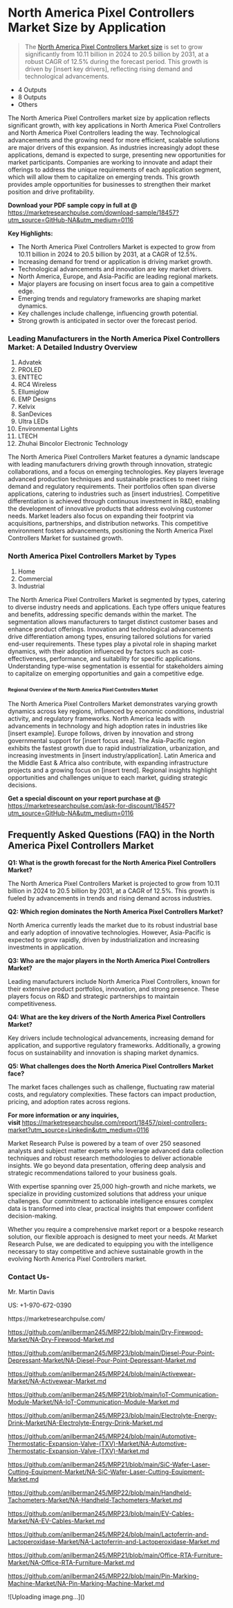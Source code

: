 <h1>North America Pixel Controllers Market&nbsp;Size by Application</h1><blockquote><p>The <a href="https://marketresearchpulse.com/download-sample/18457?utm_source=GitHub-NA&amp;utm_medium=0116">North America Pixel Controllers Market size</a> is set to grow significantly from 10.11 billion in 2024 to 20.5 billion by 2031, at a robust CAGR of 12.5% during the forecast period. This growth is driven by [insert key drivers], reflecting rising demand and technological advancements.</p></blockquote><ul><li>4 Outputs<li> 8 Outputs<li> Others</li></ul><p>The North America Pixel Controllers market size by application reflects significant growth, with key applications in North America Pixel Controllers and North America Pixel Controllers leading the way. Technological advancements and the growing need for more efficient, scalable solutions are major drivers of this expansion. As industries increasingly adopt these applications, demand is expected to surge, presenting new opportunities for market participants. Companies are working to innovate and adapt their offerings to address the unique requirements of each application segment, which will allow them to capitalize on emerging trends. This growth provides ample opportunities for businesses to strengthen their market position and drive profitability.</p><p><strong>Download your PDF sample copy in full at @ </strong><a href="https://marketresearchpulse.com/download-sample/18457?utm_source=GitHub-NA&amp;utm_medium=0116">https://marketresearchpulse.com/download-sample/18457?utm_source=GitHub-NA&amp;utm_medium=0116</a></p><p><strong>Key Highlights: </strong></p><ul><li>The North America Pixel Controllers Market is expected to grow from 10.11 billion in 2024 to 20.5 billion by 2031, at a CAGR of 12.5%.</li><li>Increasing demand for trend or application is driving market growth.</li><li>Technological advancements and innovation are key market drivers.</li><li>North America, Europe, and Asia-Pacific are leading regional markets.</li><li>Major players are focusing on insert focus area to gain a competitive edge.</li><li>Emerging trends and regulatory frameworks are shaping market dynamics.</li><li>Key challenges include challenge, influencing growth potential.</li><li>Strong growth is anticipated in sector over the forecast period.</li></ul><h3>Leading Manufacturers in the North America Pixel Controllers Market: A Detailed Industry Overview</h3><ol><li>Advatek</li><li>PROLED</li><li>ENTTEC</li><li>RC4 Wireless</li><li>Ellumiglow</li><li>EMP Designs</li><li>Kelvix</li><li>SanDevices</li><li>Ultra LEDs</li><li>Environmental Lights</li><li>LTECH</li><li>Zhuhai Bincolor Electronic Technology</li></ol><div class="flex max-w-full flex-col flex-grow"><div class="min-h-8 text-message flex w-full flex-col items-end gap-2 whitespace-normal break-words [.text-message+&amp;]:mt-5" dir="auto" data-message-author-role="assistant" data-message-id="fd8432e4-4910-450d-b182-61b7bfb0a01f" data-message-model-slug="gpt-4o"><div class="flex w-full flex-col gap-1 empty:hidden first:pt-[3px]"><div class="markdown prose w-full break-words dark:prose-invert light"><p>The North America Pixel Controllers Market features a dynamic landscape with leading manufacturers driving growth through innovation, strategic collaborations, and a focus on emerging technologies. Key players leverage advanced production techniques and sustainable practices to meet rising demand and regulatory requirements. Their portfolios often span diverse applications, catering to industries such as [insert industries]. Competitive differentiation is achieved through continuous investment in R&amp;D, enabling the development of innovative products that address evolving customer needs. Market leaders also focus on expanding their footprint via acquisitions, partnerships, and distribution networks. This competitive environment fosters advancements, positioning the North America Pixel Controllers Market for sustained growth.</p></div></div></div></div><h3>North America Pixel Controllers Market by Types</h3><ol><li>Home<li> Commercial<li> Industrial</li></ol><div class="flex max-w-full flex-col flex-grow"><div class="min-h-8 text-message flex w-full flex-col items-end gap-2 whitespace-normal break-words [.text-message+&amp;]:mt-5" dir="auto" data-message-author-role="assistant" data-message-id="084470be-0bb7-4664-bddf-5156b4f41249" data-message-model-slug="gpt-4o-mini"><div class="flex w-full flex-col gap-1 empty:hidden first:pt-[3px]"><div class="markdown prose w-full break-words dark:prose-invert light"><p>The North America Pixel Controllers Market is segmented by types, catering to diverse industry needs and applications. Each type offers unique features and benefits, addressing specific demands within the market. The segmentation allows manufacturers to target distinct customer bases and enhance product offerings. Innovation and technological advancements drive differentiation among types, ensuring tailored solutions for varied end-user requirements. These types play a pivotal role in shaping market dynamics, with their adoption influenced by factors such as cost-effectiveness, performance, and suitability for specific applications. Understanding type-wise segmentation is essential for stakeholders aiming to capitalize on emerging opportunities and gain a competitive edge.</p></div></div></div></div><h3><span style="font-size: 11px;">Regional Overview of the North America Pixel Controllers Market</span></h3><div class="flex max-w-full flex-col flex-grow"><div class="min-h-8 text-message flex w-full flex-col items-end gap-2 whitespace-normal break-words [.text-message+&amp;]:mt-5" dir="auto" data-message-author-role="assistant" data-message-id="e9038762-ce64-4e30-91c9-9bd413514231" data-message-model-slug="gpt-4o-mini"><div class="flex w-full flex-col gap-1 empty:hidden first:pt-[3px]"><div class="markdown prose w-full break-words dark:prose-invert light"><p>The North America Pixel Controllers Market demonstrates varying growth dynamics across key regions, influenced by economic conditions, industrial activity, and regulatory frameworks. North America leads with advancements in technology and high adoption rates in industries like [insert example]. Europe follows, driven by innovation and strong governmental support for [insert focus area]. The Asia-Pacific region exhibits the fastest growth due to rapid industrialization, urbanization, and increasing investments in [insert industry/application]. Latin America and the Middle East &amp; Africa also contribute, with expanding infrastructure projects and a growing focus on [insert trend]. Regional insights highlight opportunities and challenges unique to each market, guiding strategic decisions.</p></div></div></div></div><p><strong>Get a special discount on your report purchase at @ </strong><a href="https://marketresearchpulse.com/ask-for-discount/18457?utm_source=GitHub-NA&amp;utm_medium=0116">https://marketresearchpulse.com/ask-for-discount/18457?utm_source=GitHub-NA&amp;utm_medium=0116</a></p><h2>Frequently Asked Questions (FAQ) in the North America Pixel Controllers Market</h2><p><strong>Q1: What is the growth forecast for the North America Pixel Controllers Market?</strong></p><p>The North America Pixel Controllers Market is projected to grow from 10.11 billion in 2024 to 20.5 billion by 2031, at a CAGR of 12.5%. This growth is fueled by advancements in trends and rising demand across industries.</p><p><strong>Q2: Which region dominates the North America Pixel Controllers Market?</strong></p><p>North America currently leads the market due to its robust industrial base and early adoption of innovative technologies. However, Asia-Pacific is expected to grow rapidly, driven by industrialization and increasing investments in application.</p><p><strong>Q3: Who are the major players in the North America Pixel Controllers Market?</strong></p><p>Leading manufacturers include North America Pixel Controllers, known for their extensive product portfolios, innovation, and strong presence. These players focus on R&amp;D and strategic partnerships to maintain competitiveness.</p><p><strong>Q4: What are the key drivers of the North America Pixel Controllers Market?</strong></p><p>Key drivers include technological advancements, increasing demand for application, and supportive regulatory frameworks. Additionally, a growing focus on sustainability and innovation is shaping market dynamics.</p><p><strong>Q5: What challenges does the North America Pixel Controllers Market face?</strong></p><p>The market faces challenges such as challenge, fluctuating raw material costs, and regulatory complexities. These factors can impact production, pricing, and adoption rates across regions.</p><p><strong>For more information or any inquiries, visit&nbsp;</strong><a href="https://marketresearchpulse.com/report/18457/pixel-controllers-market?utm_source=Linkedin&utm_medium=0116">https://marketresearchpulse.com/report/18457/pixel-controllers-market?utm_source=Linkedin&utm_medium=0116</a></p><p>Market Research Pulse is powered by a team of over 250 seasoned analysts and subject matter experts who leverage advanced data collection techniques and robust research methodologies to deliver actionable insights. We go beyond data presentation, offering deep analysis and strategic recommendations tailored to your business goals.</p><p>With expertise spanning over 25,000 high-growth and niche markets, we specialize in providing customized solutions that address your unique challenges. Our commitment to actionable intelligence ensures complex data is transformed into clear, practical insights that empower confident decision-making.</p><p>Whether you require a comprehensive market report or a bespoke research solution, our flexible approach is designed to meet your needs. At Market Research Pulse, we are dedicated to equipping you with the intelligence necessary to stay competitive and achieve sustainable growth in the evolving North America Pixel Controllers market.</p><h3><strong>Contact Us-</strong></h3><p>Mr. Martin Davis</p><p>US: +1-970-672-0390</p><p>https://marketresearchpulse.com/</p><p><a href="https://github.com/anilberman245/MRP22/blob/main/Dry-Firewood-Market/NA-Dry-Firewood-Market.md">https://github.com/anilberman245/MRP22/blob/main/Dry-Firewood-Market/NA-Dry-Firewood-Market.md</a></p><p><a href="https://github.com/anilberman245/MRP23/blob/main/Diesel-Pour-Point-Depressant-Market/NA-Diesel-Pour-Point-Depressant-Market.md">https://github.com/anilberman245/MRP23/blob/main/Diesel-Pour-Point-Depressant-Market/NA-Diesel-Pour-Point-Depressant-Market.md</a></p><p><a href="https://github.com/anilberman245/MRP24/blob/main/Activewear-Market/NA-Activewear-Market.md">https://github.com/anilberman245/MRP24/blob/main/Activewear-Market/NA-Activewear-Market.md</a></p><p><a href="https://github.com/anilberman245/MRP21/blob/main/IoT-Communication-Module-Market/NA-IoT-Communication-Module-Market.md">https://github.com/anilberman245/MRP21/blob/main/IoT-Communication-Module-Market/NA-IoT-Communication-Module-Market.md</a></p><p><a href="https://github.com/anilberman245/MRP23/blob/main/Electrolyte-Energy-Drink-Market/NA-Electrolyte-Energy-Drink-Market.md">https://github.com/anilberman245/MRP23/blob/main/Electrolyte-Energy-Drink-Market/NA-Electrolyte-Energy-Drink-Market.md</a></p><p><a href="https://github.com/anilberman245/MRP24/blob/main/Automotive-Thermostatic-Expansion-Valve-(TXV)-Market/NA-Automotive-Thermostatic-Expansion-Valve-(TXV)-Market.md">https://github.com/anilberman245/MRP24/blob/main/Automotive-Thermostatic-Expansion-Valve-(TXV)-Market/NA-Automotive-Thermostatic-Expansion-Valve-(TXV)-Market.md</a></p><p><a href="https://github.com/anilberman245/MRP21/blob/main/SiC-Wafer-Laser-Cutting-Equipment-Market/NA-SiC-Wafer-Laser-Cutting-Equipment-Market.md">https://github.com/anilberman245/MRP21/blob/main/SiC-Wafer-Laser-Cutting-Equipment-Market/NA-SiC-Wafer-Laser-Cutting-Equipment-Market.md</a></p><p><a href="https://github.com/anilberman245/MRP22/blob/main/Handheld-Tachometers-Market/NA-Handheld-Tachometers-Market.md">https://github.com/anilberman245/MRP22/blob/main/Handheld-Tachometers-Market/NA-Handheld-Tachometers-Market.md</a></p><p><a href="https://github.com/anilberman245/MRP23/blob/main/EV-Cables-Market/NA-EV-Cables-Market.md">https://github.com/anilberman245/MRP23/blob/main/EV-Cables-Market/NA-EV-Cables-Market.md</a></p><p><a href="https://github.com/anilberman245/MRP24/blob/main/Lactoferrin-and-Lactoperoxidase-Market/NA-Lactoferrin-and-Lactoperoxidase-Market.md">https://github.com/anilberman245/MRP24/blob/main/Lactoferrin-and-Lactoperoxidase-Market/NA-Lactoferrin-and-Lactoperoxidase-Market.md</a></p><p><a href="https://github.com/anilberman245/MRP21/blob/main/Office-RTA-Furniture-Market/NA-Office-RTA-Furniture-Market.md">https://github.com/anilberman245/MRP21/blob/main/Office-RTA-Furniture-Market/NA-Office-RTA-Furniture-Market.md</a></p><p><a href="https://github.com/anilberman245/MRP22/blob/main/Pin-Marking-Machine-Market/NA-Pin-Marking-Machine-Market.md">https://github.com/anilberman245/MRP22/blob/main/Pin-Marking-Machine-Market/NA-Pin-Marking-Machine-Market.md</a></p>
![Uploading image.png…]()
